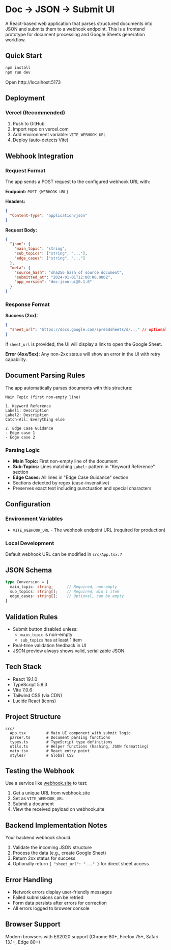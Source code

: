 # Doc → JSON → Submit UI

A React-based web application that parses structured documents into JSON and submits them to a webhook endpoint. This is a frontend prototype for document processing and Google Sheets generation workflow.

## Quick Start

```bash
npm install
npm run dev
```

Open http://localhost:5173

## Deployment

### Vercel (Recommended)
1. Push to GitHub
2. Import repo on vercel.com
3. Add environment variable: `VITE_WEBHOOK_URL`
4. Deploy (auto-detects Vite)

## Webhook Integration

### Request Format
The app sends a POST request to the configured webhook URL with:

**Endpoint:** `POST {WEBHOOK_URL}`

**Headers:**
```json
{
  "Content-Type": "application/json"
}
```

**Request Body:**
```json
{
  "json": {
    "main_topic": "string",
    "sub_topics": ["string", "..."],
    "edge_cases": ["string", "..."]
  },
  "meta": {
    "source_hash": "sha256 hash of source document",
    "submitted_at": "2024-01-01T12:00:00.000Z",
    "app_version": "doc-json-ui@0.1.0"
  }
}
```

### Response Format

**Success (2xx):**
```json
{
  "sheet_url": "https://docs.google.com/spreadsheets/d/..." // optional
}
```

If `sheet_url` is provided, the UI will display a link to open the Google Sheet.

**Error (4xx/5xx):**
Any non-2xx status will show an error in the UI with retry capability.

## Document Parsing Rules

The app automatically parses documents with this structure:

```
Main Topic (first non-empty line)

1. Keyword Reference
Label1: Description
Label2: Description  
Catch-All: Everything else

2. Edge Case Guidance
- Edge case 1
- Edge case 2
```

### Parsing Logic
- **Main Topic:** First non-empty line of the document
- **Sub-Topics:** Lines matching `Label:` pattern in "Keyword Reference" section
- **Edge Cases:** All lines in "Edge Case Guidance" section
- Sections detected by regex (case-insensitive)
- Preserves exact text including punctuation and special characters

## Configuration

### Environment Variables
- `VITE_WEBHOOK_URL` - The webhook endpoint URL (required for production)

### Local Development
Default webhook URL can be modified in `src/App.tsx:7`

## JSON Schema

```typescript
type Conversion = {
  main_topic: string;      // Required, non-empty
  sub_topics: string[];    // Required, min 1 item
  edge_cases: string[];    // Optional, can be empty
}
```

## Validation Rules
- Submit button disabled unless:
  - `main_topic` is non-empty
  - `sub_topics` has at least 1 item
- Real-time validation feedback in UI
- JSON preview always shows valid, serializable JSON

## Tech Stack
- React 19.1.0
- TypeScript 5.8.3  
- Vite 7.0.6
- Tailwind CSS (via CDN)
- Lucide React (icons)

## Project Structure
```
src/
  App.tsx         # Main UI component with submit logic
  parser.ts       # Document parsing functions
  types.ts        # TypeScript type definitions
  utils.ts        # Helper functions (hashing, JSON formatting)
  main.tsx        # React entry point
  styles/         # Global CSS
```

## Testing the Webhook

Use a service like [webhook.site](https://webhook.site) to test:
1. Get a unique URL from webhook.site
2. Set as `VITE_WEBHOOK_URL`
3. Submit a document
4. View the received payload on webhook.site

## Backend Implementation Notes

Your backend webhook should:
1. Validate the incoming JSON structure
2. Process the data (e.g., create Google Sheet)
3. Return 2xx status for success
4. Optionally return `{ "sheet_url": "..." }` for direct sheet access

## Error Handling
- Network errors display user-friendly messages
- Failed submissions can be retried
- Form data persists after errors for correction
- All errors logged to browser console

## Browser Support
Modern browsers with ES2020 support (Chrome 80+, Firefox 75+, Safari 13.1+, Edge 80+)
